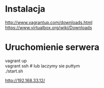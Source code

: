 Instalacja
==========
http://www.vagrantup.com/downloads.html  
https://www.virtualbox.org/wiki/Downloads  


Uruchomienie serwera
====================
vagrant up  
vagrant ssh  # lub laczymy sie puttym  
./start.sh  

http://192.168.33.12/  